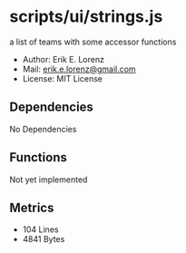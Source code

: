 # scripts/ui/strings.js


a list of teams with some accessor functions
* Author: Erik E. Lorenz 
* Mail: <erik.e.lorenz@gmail.com>
* License: MIT License


## Dependencies

No Dependencies

## Functions

Not yet implemented

## Metrics

* 104 Lines
* 4841 Bytes

